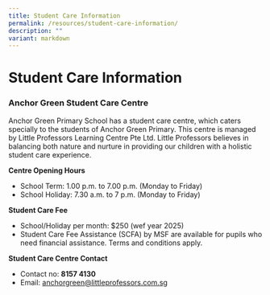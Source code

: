 ```yaml
---
title: Student Care Information
permalink: /resources/student-care-information/
description: ""
variant: markdown
---
```

Student Care Information
========================

  

### Anchor Green Student Care Centre

  
Anchor Green Primary School has a student care centre, which caters specially to the students of Anchor Green Primary. This centre is managed by Little Professors Learning Centre Pte Ltd. Little Professors believes in balancing both nature and nurture in providing our children with a holistic student care experience. 
  
**Centre Opening Hours**

*   School Term: 1.00 p.m. to 7.00 p.m. (Monday to Friday)
*   School Holiday: 7.30 a.m. to 7 p.m. (Monday to Friday)

  
**Student Care Fee**

*   School/Holiday per month: $250 (wef year 2025)
*   Student Care Fee Assistance (SCFA) by MSF are available for pupils who need financial assistance. Terms and conditions apply.

  
**Student Care Centre Contact**  

*   Contact no: **8157 4130**
*   Email: [anchorgreen@littleprofessors.com.sg](mailto:anchorgreen@littleprofessors.com.sg)  
   